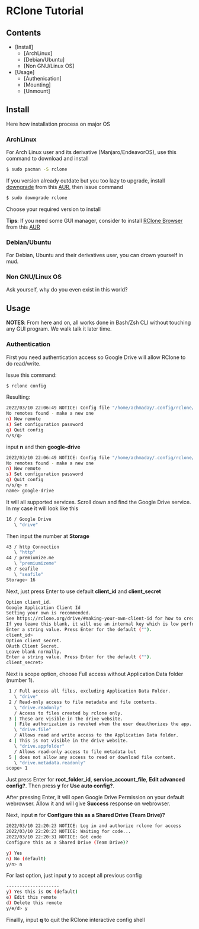 # RClone Tutorial

## Contents
- [Install]
    + [ArchLinux]
    + [Debian/Ubuntu]
    + [Non GNU/Linux OS]
- [Usage]
    + [Authenication]
    + [Mounting]
    + [Unmount]

## Install

Here how installation process on major OS

### ArchLinux

For Arch Linux user and its derivative (Manjaro/EndeavorOS), use this command to download and install

```sh
$ sudo pacman -S rclone
```

If you version already outdate but you too lazy to upgrade, install [downgrade](https://github.com/pbrisbin/downgrade) from this [AUR](https://aur.archlinux.org/packages/downgrade), then issue command

```sh
$ sudo downgrade rclone
```

Choose your required version to install

**Tips**: If you need some GUI manager, consider to install [RClone Browser](https://github.com/kapitainsky/RcloneBrowser) from this [AUR](https://aur.archlinux.org/packages/rclone-browser)

### Debian/Ubuntu

For Debian, Ubuntu and their derivatives user, you can drown yourself in mud.

### Non GNU/Linux OS

Ask yourself, why do you even exist in this world?

## Usage

**NOTES**: From here and on, all works done in Bash/Zsh CLI without touching any GUI program.
We walk talk it later time.

### Authentication

First you need authentication access so Google Drive will allow RClone to do read/write.

Issue this command:

```sh
$ rclone config
```

Resulting:

```sh
2022/03/10 22:06:49 NOTICE: Config file "/home/achmaday/.config/rclone/rclone.conf" not found - using defaults
No remotes found - make a new one
n) New remote
s) Set configuration password
q) Quit config
n/s/q>
```

input **n** and then **google-drive**

```sh
2022/03/10 22:06:49 NOTICE: Config file "/home/achmaday/.config/rclone/rclone.conf" not found - using defaults
No remotes found - make a new one
n) New remote
s) Set configuration password
q) Quit config
n/s/q> n
name> google-drive
```

It will all supported services.
Scroll down and find the Google Drive service.
In my case it will look like this

```sh
16 / Google Drive
   \ "drive"
```

Then input the number at **Storage**

```sh
43 / http Connection
   \ "http"
44 / premiumize.me
   \ "premiumizeme"
45 / seafile
   \ "seafile"
Storage> 16
```

Next, just press Enter to use default **client_id** and **client_secret**

```sh
Option client_id.
Google Application Client Id
Setting your own is recommended.
See https://rclone.org/drive/#making-your-own-client-id for how to create your own.
If you leave this blank, it will use an internal key which is low performance.
Enter a string value. Press Enter for the default ("").
client_id>
Option client_secret.
OAuth Client Secret.
Leave blank normally.
Enter a string value. Press Enter for the default ("").
client_secret>
```

Next is scope option, choose Full access without Application Data folder (number **1**).

```sh
 1 / Full access all files, excluding Application Data Folder.
   \ "drive"
 2 / Read-only access to file metadata and file contents.
   \ "drive.readonly"
   / Access to files created by rclone only.
 3 | These are visible in the drive website.
   | File authorization is revoked when the user deauthorizes the app.
   \ "drive.file"
   / Allows read and write access to the Application Data folder.
 4 | This is not visible in the drive website.
   \ "drive.appfolder"
   / Allows read-only access to file metadata but
 5 | does not allow any access to read or download file content.
   \ "drive.metadata.readonly"
scope> 1
```

Just press Enter for **root_folder_id**, **service_account_file**, **Edit advanced config?**.
Then press **y** for **Use auto config?**.

After pressing Enter, it will open Google Drive Permission on your default webrowser.
Allow it and will give **Success** response on webrowser.

Next, input **n** for **Configure this as a Shared Drive (Team Drive)?**

```sh
2022/03/10 22:20:23 NOTICE: Log in and authorize rclone for access
2022/03/10 22:20:23 NOTICE: Waiting for code...
2022/03/10 22:20:31 NOTICE: Got code
Configure this as a Shared Drive (Team Drive)?

y) Yes
n) No (default)
y/n> n
```

For last option, just input **y** to accept all previous config

```sh
--------------------
y) Yes this is OK (default)
e) Edit this remote
d) Delete this remote
y/e/d> y
```

Finallly, input **q** to quit the RClone interactive config shell
